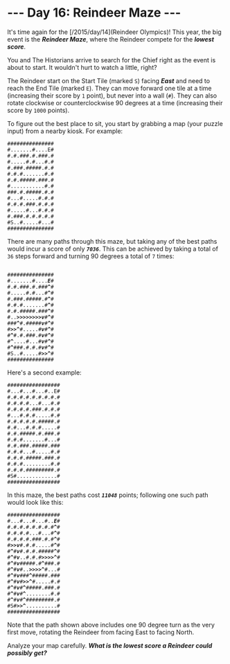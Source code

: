 # --- Day 16: Reindeer Maze ---

It's time again for the [/2015/day/14](Reindeer Olympics)! This year, the big event is the <em><b>Reindeer Maze</b></em>, where the Reindeer compete for the <em><b><span title="I would say it's like Reindeer Golf, but knowing Reindeer, it's almost certainly nothing like Reindeer Golf.">lowest score</span></b></em>.


You and The Historians arrive to search for the Chief right as the event is about to start. It wouldn't hurt to watch a little, right?


The Reindeer start on the Start Tile (marked <code>S</code>) facing <em><b>East</b></em> and need to reach the End Tile (marked <code>E</code>). They can move forward one tile at a time (increasing their score by <code>1</code> point), but never into a wall (<code>#</code>). They can also rotate clockwise or counterclockwise 90 degrees at a time (increasing their score by <code>1000</code> points).


To figure out the best place to sit, you start by grabbing a map (your puzzle input) from a nearby kiosk. For example:


<pre><code>###############
#.......#....E#
#.#.###.#.###.#
#.....#.#...#.#
#.###.#####.#.#
#.#.#.......#.#
#.#.#####.###.#
#...........#.#
###.#.#####.#.#
#...#.....#.#.#
#.#.#.###.#.#.#
#.....#...#.#.#
#.###.#.#.#.#.#
#S..#.....#...#
###############
</code></pre>
There are many paths through this maze, but taking any of the best paths would incur a score of only <code><em><b>7036</b></em></code>. This can be achieved by taking a total of <code>36</code> steps forward and turning 90 degrees a total of <code>7</code> times:


<pre><code>
###############
#.......#....<em><b>E</b></em>#
#.#.###.#.###<em><b>^</b></em>#
#.....#.#...#<em><b>^</b></em>#
#.###.#####.#<em><b>^</b></em>#
#.#.#.......#<em><b>^</b></em>#
#.#.#####.###<em><b>^</b></em>#
#..<em><b>&gt;</b></em><em><b>&gt;</b></em><em><b>&gt;</b></em><em><b>&gt;</b></em><em><b>&gt;</b></em><em><b>&gt;</b></em><em><b>&gt;</b></em><em><b>&gt;</b></em><em><b>v</b></em>#<em><b>^</b></em>#
###<em><b>^</b></em>#.#####<em><b>v</b></em>#<em><b>^</b></em>#
#<em><b>&gt;</b></em><em><b>&gt;</b></em><em><b>^</b></em>#.....#<em><b>v</b></em>#<em><b>^</b></em>#
#<em><b>^</b></em>#.#.###.#<em><b>v</b></em>#<em><b>^</b></em>#
#<em><b>^</b></em>....#...#<em><b>v</b></em>#<em><b>^</b></em>#
#<em><b>^</b></em>###.#.#.#<em><b>v</b></em>#<em><b>^</b></em>#
#S..#.....#<em><b>&gt;</b></em><em><b>&gt;</b></em><em><b>^</b></em>#
###############
</code></pre>
Here's a second example:


<pre><code>#################
#...#...#...#..E#
#.#.#.#.#.#.#.#.#
#.#.#.#...#...#.#
#.#.#.#.###.#.#.#
#...#.#.#.....#.#
#.#.#.#.#.#####.#
#.#...#.#.#.....#
#.#.#####.#.###.#
#.#.#.......#...#
#.#.###.#####.###
#.#.#...#.....#.#
#.#.#.#####.###.#
#.#.#.........#.#
#.#.#.#########.#
#S#.............#
#################
</code></pre>
In this maze, the best paths cost <code><em><b>11048</b></em></code> points; following one such path would look like this:


<pre><code>#################
#...#...#...#..<em><b>E</b></em>#
#.#.#.#.#.#.#.#<em><b>^</b></em>#
#.#.#.#...#...#<em><b>^</b></em>#
#.#.#.#.###.#.#<em><b>^</b></em>#
#<em><b>&gt;</b></em><em><b>&gt;</b></em><em><b>v</b></em>#.#.#.....#<em><b>^</b></em>#
#<em><b>^</b></em>#<em><b>v</b></em>#.#.#.#####<em><b>^</b></em>#
#<em><b>^</b></em>#<em><b>v</b></em>..#.#.#<em><b>&gt;</b></em><em><b>&gt;</b></em><em><b>&gt;</b></em><em><b>&gt;</b></em><em><b>^</b></em>#
#<em><b>^</b></em>#<em><b>v</b></em>#####.#<em><b>^</b></em>###.#
#<em><b>^</b></em>#<em><b>v</b></em>#..<em><b>&gt;</b></em><em><b>&gt;</b></em><em><b>&gt;</b></em><em><b>&gt;</b></em><em><b>^</b></em>#...#
#<em><b>^</b></em>#<em><b>v</b></em>###<em><b>^</b></em>#####.###
#<em><b>^</b></em>#<em><b>v</b></em>#<em><b>&gt;</b></em><em><b>&gt;</b></em><em><b>^</b></em>#.....#.#
#<em><b>^</b></em>#<em><b>v</b></em>#<em><b>^</b></em>#####.###.#
#<em><b>^</b></em>#<em><b>v</b></em>#<em><b>^</b></em>........#.#
#<em><b>^</b></em>#<em><b>v</b></em>#<em><b>^</b></em>#########.#
#S#<em><b>&gt;</b></em><em><b>&gt;</b></em><em><b>^</b></em>..........#
#################
</code></pre>
Note that the path shown above includes one 90 degree turn as the very first move, rotating the Reindeer from facing East to facing North.


Analyze your map carefully. <em><b>What is the lowest score a Reindeer could possibly get?</b></em>


